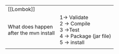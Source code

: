 
|                                                                                |                                                                                                                                                                                                                                                                                                                                                                                                                   |
| ------------------------------------------------------------------------------ | ----------------------------------------------------------------------------------------------------------------------------------------------------------------------------------------------------------------------------------------------------------------------------------------------------------------------------------------------------------------------------------------------------------------- |
| [[Lombok]]                                                                    |                                                                                                                                                                                                                                                                                                                                                                                                                   |
| What does happen<br>after the mvn install                                      | 1-> Validate <br>2 -> Compile<br>3 ->Test<br>4 -> Package (jar file)<br>5 -> install                                                                                                                                                                                                                                                                                                                              |
|                                                                                |                                                                                                                                                                                                                                                                                                                                                                                                                   |
